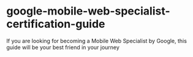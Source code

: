 # google-mobile-web-specialist-certification-guide
If you are looking for becoming a Mobile Web Specialist by Google, this guide will be your best friend in your journey
